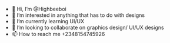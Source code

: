 - 👋 Hi, I’m @Highbeeboi
- 👀 I’m interested in anything that has to do with designs
- 🌱 I’m currently learning UI/UX
- 💞️ I’m looking to collaborate on graphics design/ UI/UX designs
- 📫 How to reach me +2348154745926

<!---
Highbeeboi/Highbeeboi is a ✨ special ✨ repository because its `README.md` (this file) appears on your GitHub profile.
You can click the Preview link to take a look at your changes.
--->
